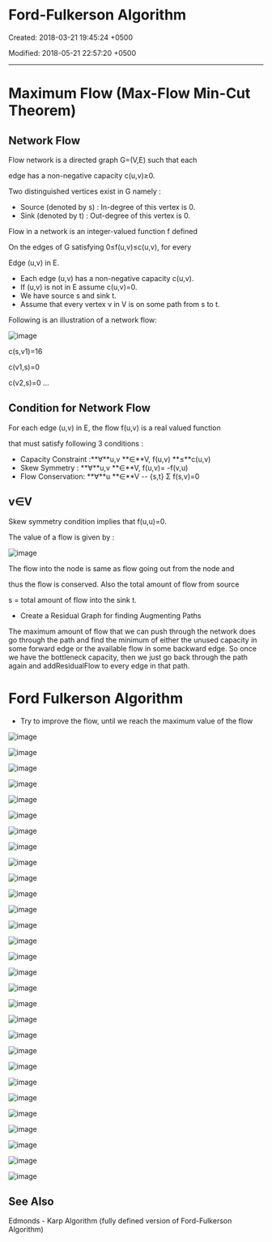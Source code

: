 # Ford-Fulkerson Algorithm

Created: 2018-03-21 19:45:24 +0500

Modified: 2018-05-21 22:57:20 +0500

---

# Maximum Flow (Max-Flow Min-Cut Theorem)

## Network Flow

Flow network is a directed graph G=(V,E) such that each

edge has a non-negative capacity c(u,v)≥0.

Two distinguished vertices exist in G namely :

- Source (denoted by s) : In-degree of this vertex is 0.
- Sink (denoted by t) : Out-degree of this vertex is 0.

Flow in a network is an integer-valued function f defined

On the edges of G satisfying 0≤f(u,v)≤c(u,v), for every

Edge (u,v) in E.

- Each edge (u,v) has a non-negative capacity c(u,v).
- If (u,v) is not in E assume c(u,v)=0.
- We have source s and sink t.
- Assume that every vertex v in V is on some path from s to t.

Following is an illustration of a network flow:

![image](media/Ford-Fulkerson-Algorithm-image1.png)

c(s,v1)=16

c(v1,s)=0

c(v2,s)=0 ...

## Condition for Network Flow

For each edge (u,v) in E, the flow f(u,v) is a real valued function

that must satisfy following 3 conditions :

- Capacity Constraint :**∀**u,v **∈**V, f(u,v) **≤**c(u,v)
- Skew Symmetry : **∀**u,v **∈**V, f(u,v)= -f(v,u)
- Flow Conservation: **∀**u **∈**V -- {s,t} Σ f(s,v)=0

## v∈V

Skew symmetry condition implies that f(u,u)=0.

The value of a flow is given by :

![image](media/Ford-Fulkerson-Algorithm-image2.png)

The flow into the node is same as flow going out from the node and

thus the flow is conserved. Also the total amount of flow from source

s = total amount of flow into the sink t.

- Create a Residual Graph for finding Augmenting Paths

The maximum amount of flow that we can push through the network does go through the path and find the minimum of either the unused capacity in some forward edge or the available flow in some backward edge. So once we have the bottleneck capacity, then we just go back through the path again and addResidualFlow to every edge in that path.

# Ford Fulkerson Algorithm

- Try to improve the flow, until we reach the maximum value of the flow

![image](media/Ford-Fulkerson-Algorithm-image3.png)

![image](media/Ford-Fulkerson-Algorithm-image4.png)

![image](media/Ford-Fulkerson-Algorithm-image5.png)

![image](media/Ford-Fulkerson-Algorithm-image6.png)

![image](media/Ford-Fulkerson-Algorithm-image7.png)

![image](media/Ford-Fulkerson-Algorithm-image8.png)

![image](media/Ford-Fulkerson-Algorithm-image9.png)

![image](media/Ford-Fulkerson-Algorithm-image10.png)

![image](media/Ford-Fulkerson-Algorithm-image11.png)

![image](media/Ford-Fulkerson-Algorithm-image12.png)

![image](media/Ford-Fulkerson-Algorithm-image13.png)

![image](media/Ford-Fulkerson-Algorithm-image14.png)

![image](media/Ford-Fulkerson-Algorithm-image15.png)

![image](media/Ford-Fulkerson-Algorithm-image16.png)

![image](media/Ford-Fulkerson-Algorithm-image17.png)

![image](media/Ford-Fulkerson-Algorithm-image18.png)

![image](media/Ford-Fulkerson-Algorithm-image19.png)

![image](media/Ford-Fulkerson-Algorithm-image20.png)

![image](media/Ford-Fulkerson-Algorithm-image20.png)

![image](media/Ford-Fulkerson-Algorithm-image21.png)

![image](media/Ford-Fulkerson-Algorithm-image22.png)

![image](media/Ford-Fulkerson-Algorithm-image23.png)

![image](media/Ford-Fulkerson-Algorithm-image24.png)

![image](media/Ford-Fulkerson-Algorithm-image25.png)

![image](media/Ford-Fulkerson-Algorithm-image26.png)

![image](media/Ford-Fulkerson-Algorithm-image27.png)

![image](media/Ford-Fulkerson-Algorithm-image28.png)

![image](media/Ford-Fulkerson-Algorithm-image29.png)

![image](media/Ford-Fulkerson-Algorithm-image30.png)

## See Also

Edmonds - Karp Algorithm (fully defined version of Ford-Fulkerson Algorithm)
